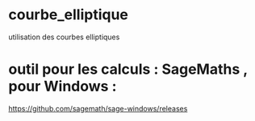 # courbe_elliptique
utilisation des courbes elliptiques 
# outil pour les calculs : SageMaths  , pour Windows :
https://github.com/sagemath/sage-windows/releases


